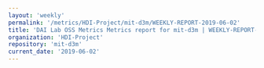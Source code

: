 ```yaml
---
layout: 'weekly'
permalink: '/metrics/HDI-Project/mit-d3m/WEEKLY-REPORT-2019-06-02'
title: 'DAI Lab OSS Metrics Metrics report for mit-d3m | WEEKLY-REPORT-2019-06-02'
organization: 'HDI-Project'
repository: 'mit-d3m'
current_date: '2019-06-02'
---
```

